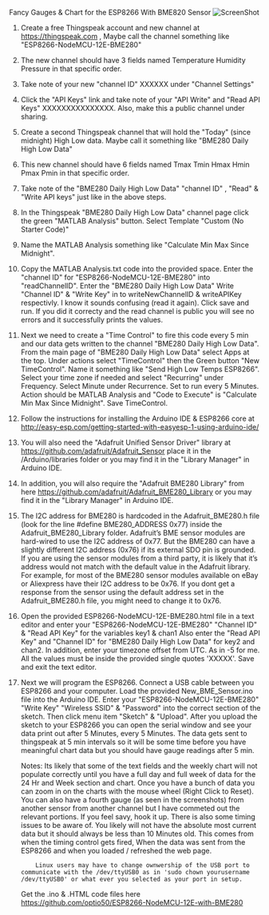  Fancy Gauges & Chart for the ESP8266 With BME820 Sensor
 ![ScreenShot](https://github.com/optio50/ESP8266-NodeMCU-12E-with-BME280/24%20Hr%20Chart.png?raw=true "Optional Title")
 
 1. Create a free Thingspeak account and new channel at https://thingspeak.com , Maybe call the channel something like "ESP8266-NodeMCU-12E-BME280"
 2. The new channel should have 3 fields named Temperature Humidity Pressure in that specific order.
 3. Take note of your new "channel ID" XXXXXX under "Channel Settings"
 4. Click the "API Keys" link and take note of your "API Write" and "Read API Keys" XXXXXXXXXXXXXXX. Also, make this a public channel under sharing.
 5. Create a second Thingspeak channel that will hold the "Today" (since midnight) High Low data. Maybe call it something like "BME280 Daily High Low Data"
 6. This new channel should have 6 fields named Tmax Tmin Hmax Hmin Pmax Pmin in that specific order. 
 7. Take note of the "BME280 Daily High Low Data" "channel ID" , "Read" & "Write API keys" just like in the above steps.
 8. In the Thingspeak "BME280 Daily High Low Data" channel page click the green "MATLAB Analysis" button. Select Template "Custom (No Starter Code)"
 9. Name the MATLAB Analysis something like "Calculate Min Max Since Midnight".
10. Copy the MATLAB Analysis.txt code into the provided space. Enter the "channel ID" for "ESP8266-NodeMCU-12E-BME280" into "readChannelID".
    Enter the "BME280 Daily High Low Data" Write "Channel ID" & "Write Key" in to writeNewChannelID & writeAPIKey respectivly.
    I know it sounds confusing (read it again). Click save and run. If you did it correcty and the read channel  is public you will see no errors and it successfully prints the values.
11. Next we need to create a "Time Control" to fire this code every 5 min and our data gets written to the channel "BME280 Daily High Low Data".
    From the main page of "BME280 Daily High Low Data" select Apps at the top. Under actions select "TimeControl" then the Green button "New TimeControl".
    Name it something like "Send High Low Temps ESP8266". Select your time zone if needed and select "Recurring" under Frequency.
    Select Minute under Recurrence. Set to run every 5 Minutes. Action should be MATLAB Analysis and "Code to Execute" is "Calculate Min Max Since Midnight".
    Save TimeControl.
12. Follow the instructions for installing the Arduino IDE & ESP8266 core at http://easy-esp.com/getting-started-with-easyesp-1-using-arduino-ide/
13. You will also need the "Adafruit Unified Sensor Driver" library at https://github.com/adafruit/Adafruit_Sensor place it in the /Arduino/libraries folder
    or you may find it in the "Library Manager" in Arduino IDE.
14. In addition, you will also require the "Adafruit BME280 Library" from here https://github.com/adafruit/Adafruit_BME280_Library
    or you may find it in the "Library Manager" in Arduino IDE.
15. The I2C address for BME280 is hardcoded in the Adafruit_BME280.h file (look for the line #define BME280_ADDRESS  0x77) inside the Adafruit_BME280_Library folder.
    Adafruit’s BME sensor modules are hard-wired to use the I2C address of 0x77. But the BME280 can have a slightly different I2C address (0x76) if its external SDO pin is grounded.
    If you are using the sensor modules from a third party, it is likely that it’s address would not match with the default value in the Adafruit library.
    For example, for most of the BME280 sensor modules available on eBay or Aliexpress have their I2C address to be 0x76.
    If you dont get a response from the sensor using the default address set in the Adafruit_BME280.h file, you might need to change it to 0x76.
16. Open the provided ESP8266-NodeMCU-12E-BME280.html file in a text editor and enter your "ESP8266-NodeMCU-12E-BME280" "Channel ID" & "Read API Key" for the variables key1 & chan1
    Also enter the "Read API Key" and "Channel ID" for "BME280 Daily High Low Data" for key2 and chan2. In addition, enter your timezone offset from UTC.
    As in -5 for me. All the values must be inside the provided single quotes 'XXXXX'. Save and exit the text editor.

17. Next we will program the ESP8266. Connect a USB cable between you ESP8266 and your computer.
    Load the provided New_BME_Sensor.ino file into the Arduino IDE. 
    Enter your "ESP8266-NodeMCU-12E-BME280" "Write Key" "Wireless SSID" & "Password" into the correct section of the sketch.
    Then click menu item "Sketch" &  "Upload". After you upload the sketch to your ESP8266 you can open the serial window and see your data print out after 5 Minutes, every 5 Minutes.
    The data gets sent to thingspeak at 5 min intervals so it will be some time before you have meaningful chart data but you should have gauge readings after 5 min.
    

    Notes: Its likely that some of the text fields and the weekly chart will not populate correctly until you have a full day and full week of data for the 24 Hr and Week section and chart.
            Once you have a bunch of data you can zoom in on the charts with the mouse wheel (Right Click to Reset).
            You can also have a fourth gauge (as seen in the screenshots) from another sensor from another channel but I have commeted out the relevant portions. If you feel savy, hook it up.
            There is also some timing issues to be aware of. You likely will not have the absolute most current data but it should always be less than 10 Minutes old.
            This comes from when the timing control gets fired, When the data was sent from the ESP8266 and when you loaded / refreshed the web page.

            Linux users may have to change ownwership of the USB port to communicate with the /dev/ttyUSB0 as in 'sudo chown yourusername /dev/ttyUSB0' or what ever you selected as your port in setup.
            

    Get the .ino & .HTML code files here https://github.com/optio50/ESP8266-NodeMCU-12E-with-BME280
